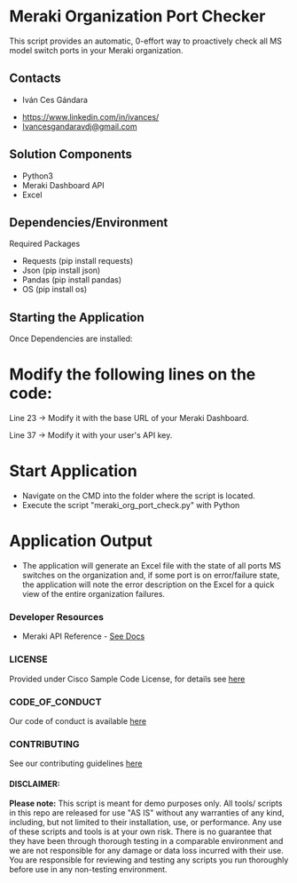 # Meraki Organization Port Checker
This script provides an automatic, 0-effort way to proactively check all MS model switch ports in your Meraki organization.

## Contacts
* Iván Ces Gándara 
 - https://www.linkedin.com/in/ivances/
 - Ivancesgandaravdj@gmail.com


## Solution Components
* Python3
* Meraki Dashboard API
* Excel


## Dependencies/Environment
Required Packages
 - Requests (pip install requests)
 - Json (pip install json)
 - Pandas (pip install pandas)
 - OS (pip install os)

## Starting the Application
Once Dependencies are installed:

# Modify the following lines on the code:
Line 23 -> Modify it with the base URL of your Meraki Dashboard.

Line 37 -> Modify it with your user's API key.

# Start Application
 - Navigate on the CMD into the folder where the script is located.
 - Execute the script "meraki_org_port_check.py" with Python


# Application Output
 - The application will generate an Excel file with the state of all ports MS switches on the organization and, if some port is on error/failure state, the application will note the error description on the Excel for a quick view of the entire organization failures.


### Developer Resources
- Meraki API Reference - [See Docs](https://developer.cisco.com/meraki/api-v1/)

### LICENSE

Provided under Cisco Sample Code License, for details see [here](LICENSE.md)

### CODE_OF_CONDUCT

Our code of conduct is available [here](CODE_OF_CONDUCT.md)

### CONTRIBUTING

See our contributing guidelines [here](CONTRIBUTING.md)

#### DISCLAIMER:
<b>Please note:</b> This script is meant for demo purposes only. All tools/ scripts in this repo are released for use "AS IS" without any warranties of any kind, including, but not limited to their installation, use, or performance. Any use of these scripts and tools is at your own risk. There is no guarantee that they have been through thorough testing in a comparable environment and we are not responsible for any damage or data loss incurred with their use.
You are responsible for reviewing and testing any scripts you run thoroughly before use in any non-testing environment.
